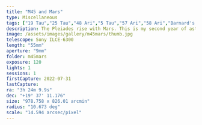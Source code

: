 ```yaml
---
title: "M45 and Mars"
type: Miscellaneous
tags: ["19 Tau","25 Tau","48 Ari","5 Tau","57 Ari","58 Ari","Barnard's Merope Nebula","IC341","IC349","IC353","IC354","Maia Nebula","Merope Nebula","NGC1432","NGC1435","The star Al Butain III (ε Ari)","The star Al Butain IV (ζ Ari)","The star Alcyone (η Tau)","The star Atlas (27 Tau)","The star Botein (δ Ari)","The star Electra (17 Tau)","The star Merope (23 Tau)","The star Pleione (28 Tau)","The star Taygeta (q Tau)","The star f Tau"]
description: The Pleiades rise with Mars. This is my second year of astrophotography, and I got a bit sentimental when I realized I would be able to see the Pleiades in the morning. When I started this hobby in 2020 in the Pacific Northwest, the nights were long and cold while the planets rose high and early. Orion dominated the southern skies, and the Seven Sisters were ever present. My first photographs using a regular camera were of this easy-to-locate cluster with pockets of nebulosity. Seeing them again heralds Autumn, with new nebula, wide field shots of flames and horseheads, rosettes and runners, sisters and monkeyheads. So, I decided to capture a picture and as I was framing the 55mm shot, I realized Mars could just squeeze into it. It was past nautical dawn, so I ditched the idea of a 5-minute exposure. Normally I stack 30-second exposures, but I felt like 2 minutes would be enough to capture the cluster even if I didn't catch the wispy blue nebulosity while keeping Mars from completely oversaturating. Here's the result. This is a single two-minute exposure of 'The Pleiades rise with Mars.'
image: /assets/images/gallery/m45mars/thumb.jpg
telescope: Sony ILCE-6300
length: "55mm"
aperture: "9mm"
folder: m45mars
exposure: 120
lights: 1
sessions: 1
firstCapture: 2022-07-31
lastCapture:
ra: "3h 24m 9.9s"
dec: "+19° 37' 11.176"
size: "978.758 x 826.01 arcmin"
radius: "10.673 deg"
scale: "14.594 arcsec/pixel"
---
```

